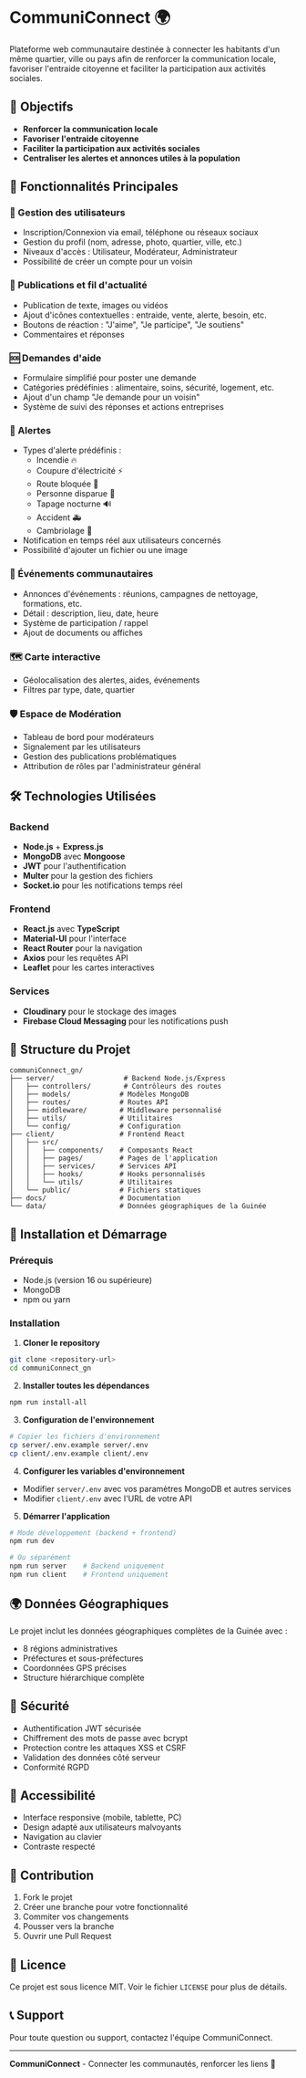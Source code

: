 # CommuniConnect 🌍

Plateforme web communautaire destinée à connecter les habitants d'un même quartier, ville ou pays afin de renforcer la communication locale, favoriser l'entraide citoyenne et faciliter la participation aux activités sociales.

## 🎯 Objectifs

- **Renforcer la communication locale**
- **Favoriser l'entraide citoyenne**
- **Faciliter la participation aux activités sociales**
- **Centraliser les alertes et annonces utiles à la population**

## 🚀 Fonctionnalités Principales

### 👥 Gestion des utilisateurs
- Inscription/Connexion via email, téléphone ou réseaux sociaux
- Gestion du profil (nom, adresse, photo, quartier, ville, etc.)
- Niveaux d'accès : Utilisateur, Modérateur, Administrateur
- Possibilité de créer un compte pour un voisin

### 📱 Publications et fil d'actualité
- Publication de texte, images ou vidéos
- Ajout d'icônes contextuelles : entraide, vente, alerte, besoin, etc.
- Boutons de réaction : "J'aime", "Je participe", "Je soutiens"
- Commentaires et réponses

### 🆘 Demandes d'aide
- Formulaire simplifié pour poster une demande
- Catégories prédéfinies : alimentaire, soins, sécurité, logement, etc.
- Ajout d'un champ "Je demande pour un voisin"
- Système de suivi des réponses et actions entreprises

### 🚨 Alertes
- Types d'alerte prédéfinis :
  - Incendie 🔥
  - Coupure d'électricité ⚡
  - Route bloquée 🚧
  - Personne disparue 🧒
  - Tapage nocturne 🔊
  - Accident 🚑
  - Cambriolage 🔐
- Notification en temps réel aux utilisateurs concernés
- Possibilité d'ajouter un fichier ou une image

### 📅 Événements communautaires
- Annonces d'événements : réunions, campagnes de nettoyage, formations, etc.
- Détail : description, lieu, date, heure
- Système de participation / rappel
- Ajout de documents ou affiches

### 🗺️ Carte interactive
- Géolocalisation des alertes, aides, événements
- Filtres par type, date, quartier

### 🛡️ Espace de Modération
- Tableau de bord pour modérateurs
- Signalement par les utilisateurs
- Gestion des publications problématiques
- Attribution de rôles par l'administrateur général

## 🛠️ Technologies Utilisées

### Backend
- **Node.js** + **Express.js**
- **MongoDB** avec **Mongoose**
- **JWT** pour l'authentification
- **Multer** pour la gestion des fichiers
- **Socket.io** pour les notifications temps réel

### Frontend
- **React.js** avec **TypeScript**
- **Material-UI** pour l'interface
- **React Router** pour la navigation
- **Axios** pour les requêtes API
- **Leaflet** pour les cartes interactives

### Services
- **Cloudinary** pour le stockage des images
- **Firebase Cloud Messaging** pour les notifications push

## 📁 Structure du Projet

```
communiConnect_gn/
├── server/                 # Backend Node.js/Express
│   ├── controllers/        # Contrôleurs des routes
│   ├── models/            # Modèles MongoDB
│   ├── routes/            # Routes API
│   ├── middleware/        # Middleware personnalisé
│   ├── utils/             # Utilitaires
│   └── config/            # Configuration
├── client/                # Frontend React
│   ├── src/
│   │   ├── components/    # Composants React
│   │   ├── pages/         # Pages de l'application
│   │   ├── services/      # Services API
│   │   ├── hooks/         # Hooks personnalisés
│   │   └── utils/         # Utilitaires
│   └── public/            # Fichiers statiques
├── docs/                  # Documentation
└── data/                  # Données géographiques de la Guinée
```

## 🚀 Installation et Démarrage

### Prérequis
- Node.js (version 16 ou supérieure)
- MongoDB
- npm ou yarn

### Installation

1. **Cloner le repository**
```bash
git clone <repository-url>
cd communiConnect_gn
```

2. **Installer toutes les dépendances**
```bash
npm run install-all
```

3. **Configuration de l'environnement**
```bash
# Copier les fichiers d'environnement
cp server/.env.example server/.env
cp client/.env.example client/.env
```

4. **Configurer les variables d'environnement**
- Modifier `server/.env` avec vos paramètres MongoDB et autres services
- Modifier `client/.env` avec l'URL de votre API

5. **Démarrer l'application**
```bash
# Mode développement (backend + frontend)
npm run dev

# Ou séparément
npm run server    # Backend uniquement
npm run client    # Frontend uniquement
```

## 🌍 Données Géographiques

Le projet inclut les données géographiques complètes de la Guinée avec :
- 8 régions administratives
- Préfectures et sous-préfectures
- Coordonnées GPS précises
- Structure hiérarchique complète

## 🔐 Sécurité

- Authentification JWT sécurisée
- Chiffrement des mots de passe avec bcrypt
- Protection contre les attaques XSS et CSRF
- Validation des données côté serveur
- Conformité RGPD

## 📱 Accessibilité

- Interface responsive (mobile, tablette, PC)
- Design adapté aux utilisateurs malvoyants
- Navigation au clavier
- Contraste respecté

## 🤝 Contribution

1. Fork le projet
2. Créer une branche pour votre fonctionnalité
3. Commiter vos changements
4. Pousser vers la branche
5. Ouvrir une Pull Request

## 📄 Licence

Ce projet est sous licence MIT. Voir le fichier `LICENSE` pour plus de détails.

## 📞 Support

Pour toute question ou support, contactez l'équipe CommuniConnect.

---

**CommuniConnect** - Connecter les communautés, renforcer les liens 🌟 